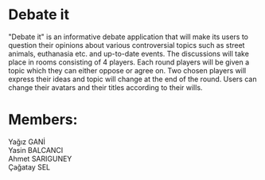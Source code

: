 # Debate it
  "Debate it" is an informative debate application that will make its users to question their opinions about various controversial topics such as street animals, euthanasia etc. and up-to-date events. The discussions will take place in rooms consisting of 4 players. Each round players will be given a topic which they can either oppose or agree on. Two chosen players will express their ideas and topic will change at the end of the round. Users can change their avatars and their titles according to their wills.
 
  # Members:
  Yağız GANİ   
  Yasin BALCANCI    
  Ahmet SARIGUNEY    
  Çağatay SEL
  
